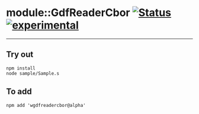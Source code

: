 
# module::GdfReaderCbor  [![Status](https://github.com/Wandalen/wGdfReaderCbor/workflows/Publish/badge.svg)](https://github.com/Wandalen/wGdfReaderCbor/actions?query=workflow%3APublish) [![experimental](https://img.shields.io/badge/stability-experimental-orange.svg)](https://github.com/emersion/stability-badges#experimental)

___

## Try out
```
npm install
node sample/Sample.s
```

## To add
```
npm add 'wgdfreadercbor@alpha'
```

